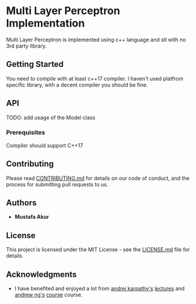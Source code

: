 # Multi Layer Perceptron Implementation

Multi Layer Perceptron is implemented using c++ language and stl with no 3rd party library. 

## Getting Started

You need to compile with at least c++17 compiler. I haven't used platfrom specific library, with a decent compiler you should be fine.

## API
TODO: add usage of the Model class

### Prerequisites

Compiler should support C++17

## Contributing

Please read [CONTRIBUTING.md](https://gist.github.com/PurpleBooth/b24679402957c63ec426) for details on our code of conduct, and the process for submitting pull requests to us.

## Authors

* **Mustafa Akur** 

## License

This project is licensed under the MIT License - see the [LICENSE.md](LICENSE.md) file for details

## Acknowledgments

* I have benefited and enjoyed a lot from [andrej karpathy's](http://karpathy.github.io/) [lectures](https://cs231n.github.io/) and [andrew ng's](https://en.wikipedia.org/wiki/Andrew_Ng) [course](https://www.coursera.org/specializations/deep-learning) course.

